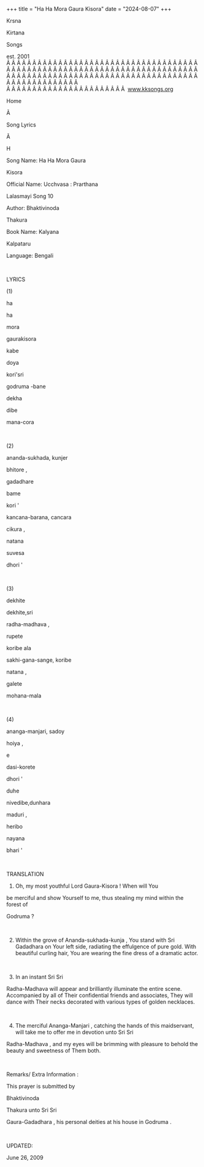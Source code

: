 +++ 
title = "Ha Ha Mora Gaura Kisora"
date = "2024-08-07"
+++

Krsna
 
Kirtana
 
Songs

est. 2001
Â Â Â Â Â Â Â Â Â Â Â Â Â Â Â Â Â Â Â Â Â Â Â Â Â Â Â Â Â Â Â Â Â Â Â Â Â Â Â Â Â Â Â Â Â Â Â Â Â Â Â Â Â Â Â Â Â Â Â Â Â Â Â Â Â Â Â Â Â Â Â Â Â Â Â Â Â Â Â Â Â Â Â Â Â Â Â Â Â Â Â Â Â Â Â Â Â Â Â Â Â Â Â Â Â Â Â Â Â Â Â Â Â Â Â Â Â Â Â Â Â Â Â Â Â  
Â Â Â Â Â Â Â Â Â Â Â Â Â Â Â Â Â Â Â Â Â Â Â  
www.kksongs.org








Home


Ã 
 
Song Lyrics
 
Ã 
 
H


Song Name: Ha 
Ha
 Mora 
Gaura
 
Kisora


Official Name: 
Ucchvasa
: 
Prarthana
 
Lalasmayi
 Song 10


Author: 
Bhaktivinoda
 
Thakura


Book Name: 
Kalyana


Kalpataru


Language: 
Bengali


 


LYRICS


(1)


ha
 
ha
 
mora


gaurakisora


kabe
 
doya
 
kori'sri
 
godruma
-bane


dekha
 
dibe
 
mana-cora


 


(2)


ananda-sukhada,
kunjer
 
bhitore
,


gadadhare
 
bame
 
kori
'


kancana-barana,
cancara
 
cikura
,


natana
 
suvesa
 
dhori
'


 


(3)


dekhite
 
dekhite,sri
 
radha-madhava
,


rupete
 
koribe
 ala


sakhi-gana-sange,
koribe
 
natana
,


galete
 
mohana-mala


 


(4)


ananga-manjari,
sadoy
 
hoiya
,


e
 
dasi-korete
 
dhori
'


duhe
 
nivedibe,dunhara
 
maduri
,


heribo
 
nayana
 
bhari
'


 


TRANSLATION


1) Oh, my most youthful
Lord 
Gaura-Kisora
! When will 
You

be merciful and show Yourself to me, thus stealing my mind within the forest of

Godruma
?


 


2) Within the grove of 
Ananda-sukhada-kunja
, You stand with Sri 
Gadadhara
 on Your left side, radiating the effulgence of
pure gold. With beautiful curling hair, You are wearing the fine dress of a
dramatic actor.


 


3) In an instant Sri 
Sri
 
Radha-Madhava
 will appear and
brilliantly illuminate the entire scene. Accompanied by all of Their
confidential friends and associates, They will dance with Their necks decorated
with various types of golden necklaces.


 


4) The merciful 
Ananga-Manjari
, catching the hands of this maidservant,
will take me to offer me in devotion unto Sri 
Sri
 
Radha-Madhava
, and my eyes will be brimming with pleasure
to behold the beauty and sweetness of Them both.


 


Remarks/ Extra Information
: 


This prayer is submitted by

Bhaktivinoda
 
Thakura
 unto
Sri 
Sri
 
Gaura-Gadadhara
,
his personal deities at his house in 
Godruma
.


 


UPDATED:

June 26, 2009